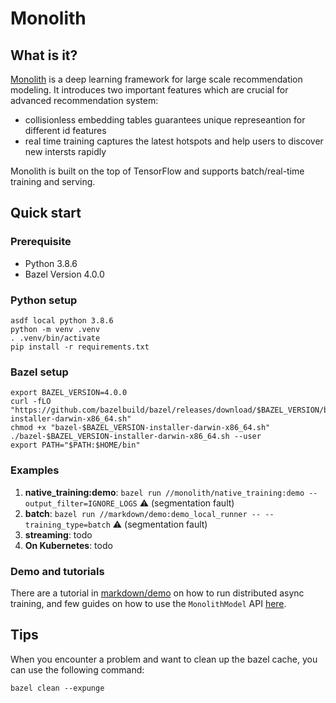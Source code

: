 # Monolith

## What is it?

[Monolith](https://arxiv.org/abs/2209.07663) is a deep learning framework for large scale recommendation modeling. It introduces two important features which are crucial for advanced recommendation system:
* collisionless embedding tables guarantees unique represeantion for different id features
* real time training captures the latest hotspots and help users to discover new intersts rapidly

Monolith is built on the top of TensorFlow and supports batch/real-time training and serving.


## Quick start

### Prerequisite

- Python 3.8.6
- Bazel Version 4.0.0

### Python setup

```
asdf local python 3.8.6
python -m venv .venv
. .venv/bin/activate
pip install -r requirements.txt
```

### Bazel setup

```
export BAZEL_VERSION=4.0.0
curl -fLO "https://github.com/bazelbuild/bazel/releases/download/$BAZEL_VERSION/bazel-$BAZEL_VERSION-installer-darwin-x86_64.sh"
chmod +x "bazel-$BAZEL_VERSION-installer-darwin-x86_64.sh"
./bazel-$BAZEL_VERSION-installer-darwin-x86_64.sh --user
export PATH="$PATH:$HOME/bin"
```

### Examples

1. **native_training:demo**: `bazel run //monolith/native_training:demo --output_filter=IGNORE_LOGS` ⚠️ (segmentation fault)
1. **batch**: `bazel run //markdown/demo:demo_local_runner -- --training_type=batch` ⚠️ (segmentation fault)
1. **streaming**: todo
1. **On Kubernetes**: todo

### Demo and tutorials

There are a tutorial in [markdown/demo](markdown/demo) on how to run distributed async training, and few guides on how to use the `MonolithModel` API [here](markdown).

## Tips

When you encounter a problem and want to clean up the bazel cache, you can use the following command:

```
bazel clean --expunge
```
